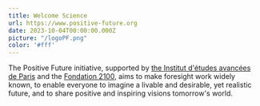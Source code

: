 ```yaml
---
title: Welcome Science
url: https://www.positive-future.org
date: 2023-10-04T00:00:00.000Z
picture: "/logoPF.png"
color: '#fff'
---
```

The Positive Future initiative, supported by [the Institut d'études avancées de Paris](https://www.positive-future.org/fr/about/organizers) and the [Fondation 2100,](https://www.positive-future.org/fr/about/organizers) aims to make foresight work widely known, to enable everyone to imagine a livable and desirable, yet realistic future, and to share positive and inspiring visions tomorrow's world.
